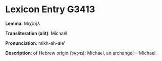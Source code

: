 # Lexicon Entry G3413

**Lemma**: Μιχαήλ

**Transliteration (xlit)**: Michaḗl

**Pronunciation**: mikh-ah-ale'

**Description**:
of Hebrew origin (מִיכָאֵל); Michael, an archangel:--Michael.
